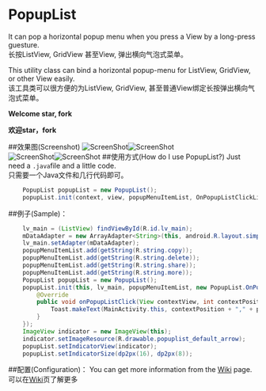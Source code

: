 # PopupList
<p>It can pop a horizontal popup menu when you press a View by a long-press guesture.<br />
长按ListView, GridView 甚至View, 弹出横向气泡式菜单。</p>

<p>This utility class can bind a horizontal popup-menu for ListView, GridView, or other View easily.<br />
该工具类可以很方便的为ListView, GridView, 甚至普通View绑定长按弹出横向气泡式菜单。</p>

**<p>Welcome star, fork</p>**
**<p>欢迎star，fork</p>**

##效果图(Screenshot)
![ScreenShot](https://github.com/shangmingchao/PopupList/blob/master/screenshots/screenshot_1.png)![ScreenShot](https://github.com/shangmingchao/PopupList/blob/master/screenshots/screenshot_2.png)<br />
![ScreenShot](https://github.com/shangmingchao/PopupList/blob/master/screenshots/screenshot_3.png)![ScreenShot](https://github.com/shangmingchao/PopupList/blob/master/screenshots/screenshot_4.png)
##使用方式(How do I use PopupList?)
Just need a `.java`file and a little code.<br />
只需要一个Java文件和几行代码即可。

```java
    PopupList popupList = new PopupList();
    popupList.init(context, view, popupMenuItemList, OnPopupListClickListener);
```

##例子(Sample)：
```java
    lv_main = (ListView) findViewById(R.id.lv_main);
    mDataAdapter = new ArrayAdapter<String>(this, android.R.layout.simple_expandable_list_item_1, mDataList);
    lv_main.setAdapter(mDataAdapter);
    popupMenuItemList.add(getString(R.string.copy));
    popupMenuItemList.add(getString(R.string.delete));
    popupMenuItemList.add(getString(R.string.share));
    popupMenuItemList.add(getString(R.string.more));
    PopupList popupList = new PopupList();
    popupList.init(this, lv_main, popupMenuItemList, new PopupList.OnPopupListClickListener() {
        @Override
        public void onPopupListClick(View contextView, int contextPosition, int position) {
            Toast.makeText(MainActivity.this, contextPosition + "," + position, Toast.LENGTH_LONG).show();
        }
    });
    ImageView indicator = new ImageView(this);
    indicator.setImageResource(R.drawable.popuplist_default_arrow);
    popupList.setIndicatorView(indicator);
    popupList.setIndicatorSize(dp2px(16), dp2px(8));
```
##配置(Configuration)：
You can get more information from the [Wiki](https://github.com/shangmingchao/PopupList/wiki) page.<br />
可以在[Wiki](https://github.com/shangmingchao/PopupList/wiki)页了解更多
